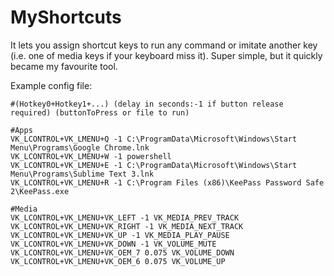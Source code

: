 # MyShortcuts
It lets you assign shortcut keys to run any command or imitate another key (i.e. one of media keys if your keyboard miss it). Super simple, but it quickly became my favourite tool.

Example config file:
```
#(Hotkey0+Hotkey1+...) (delay in seconds:-1 if button release required) (buttonToPress or file to run)

#Apps
VK_LCONTROL+VK_LMENU+Q -1 C:\ProgramData\Microsoft\Windows\Start Menu\Programs\Google Chrome.lnk
VK_LCONTROL+VK_LMENU+W -1 powershell
VK_LCONTROL+VK_LMENU+E -1 C:\ProgramData\Microsoft\Windows\Start Menu\Programs\Sublime Text 3.lnk
VK_LCONTROL+VK_LMENU+R -1 C:\Program Files (x86)\KeePass Password Safe 2\KeePass.exe

#Media
VK_LCONTROL+VK_LMENU+VK_LEFT -1 VK_MEDIA_PREV_TRACK
VK_LCONTROL+VK_LMENU+VK_RIGHT -1 VK_MEDIA_NEXT_TRACK
VK_LCONTROL+VK_LMENU+VK_UP -1 VK_MEDIA_PLAY_PAUSE
VK_LCONTROL+VK_LMENU+VK_DOWN -1 VK_VOLUME_MUTE
VK_LCONTROL+VK_LMENU+VK_OEM_7 0.075 VK_VOLUME_DOWN
VK_LCONTROL+VK_LMENU+VK_OEM_6 0.075 VK_VOLUME_UP
```
